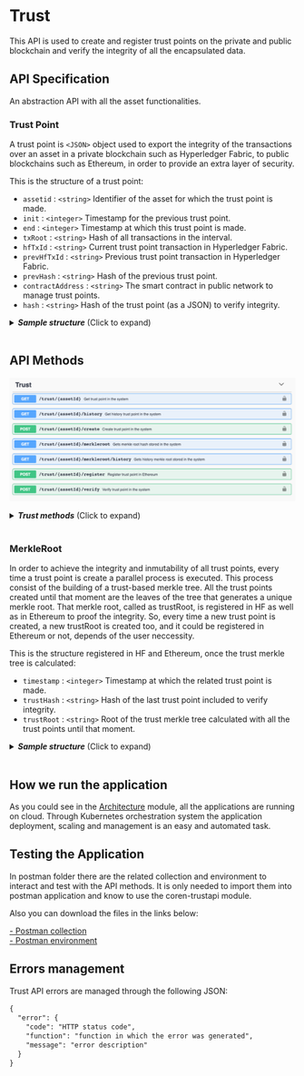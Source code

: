 # Trust

This API is used to create and register trust points on the private and public blockchain and verify the integrity of all the encapsulated data.

## API Specification

An abstraction API with all the asset functionalities.

### Trust Point
A trust point is `<JSON>` object used to export the integrity of the transactions over an asset in a private blockchain such as Hyperledger Fabric, to public blockchains such as Ethereum, in order to provide an extra layer of security.


This is the structure of a trust point:

- `assetid` :  `<string>` Identifier of the asset for which the trust point is made.
- `init` :  `<integer>` Timestamp for the previous trust point.
- `end` :  `<integer>` Timestamp at which this trust point is made.
- `txRoot` :  `<string>` Hash of all transactions in the interval.
- `hfTxId` :  `<string>` Current trust point transaction in Hyperledger Fabric.
- `prevHfTxId` :  `<string>`  Previous trust point transaction in Hyperledger Fabric.
- `prevHash` :  `<string>` Hash of the previous trust point.
- `contractAddress` :  `<string>` The smart contract in public network to manage trust points.
- `hash` :  `<string>`  Hash of the trust point (as a JSON) to verify integrity.

<details>
  <summary><em><strong>Sample structure</strong></em> (Click to expand)</summary>

```js
{
  "output": {
    "assetid": "exampleAsset",
    "init": 0,
    "end": 1557830077,
    "txRoot": "DGjUiCplVGom99o6bbdIXAIEqNKgVoQGi7rFNwDX+to=",
    "hfTxId": "671e8c065add74a4759167b9f38cf67916f0f26b5e9b1861c2abcb08a57f8a97",
    "prevHfTxId": "0",
    "prevHash": "0",
    "contractAddress": "0xeE83b6D6dc84fa0c91A6f99971f6CF29F6B7ea3b",
    "hash": "3P1HZ+pvbwhogR3tgKng7cWTk6uaHynGKvjqPjpISi0="

  }
}

```
</details>
<br>

## API Methods

![TrustAPI methods](./images/trust_swagger.png)

<details>
  <summary><em><strong>Trust methods</strong></em> (Click to expand)</summary>

---

#### GET  -   `/trust/assetId`  

Gets the last trust point in the system for a specific asset.

<u>*Input*</u>
- `assetid` :  `<string>` Identifier of the asset for which the trust point is made.
  
<u>*Output*</u>
- `trustpoint`    :  `<json>`

<details>
  <summary><em><strong>Sample structure</strong></em> (Click to expand)</summary>

```js
{
  "output": {
      "assetId": "exampleAsset",
      "end": 1567601354,
      "contractAddress": "0x1B646bc6C3465Fa8171F7171097A7d8e37b43D6B",
      "hash": "7KYLJXcjGA67WD0v95UvoVPk+sj9M8FdpecS5mRz3+s=",
      "hfTxId": "5c709f206555dbc6a40e37e96aa007a471f706927c8581fb91aef3625413e234",
      "init": 1567594895,
      "prevHash": "Ni7JYQG6GSmlEjWoRj2xrfF6ZVFhqBDPzyjk+o/HB2c=",
      "prevHfTxId": "70c26cfc9aeef3c094b82278b7ed413255f07711366ac2a9da8de7e66b9e53ee",
      "txRoot": "TBSNvFDt3tGDhI5I48IRlBh2l+O0X+kjBq7/96Zk/wI=",
      "public": true,
      "networkId": 1
    }
}

```
</details>

---

#### GET  -   `/trust/assetId/history`  

Gets all trust point history in the system for a specific asset.

<u>*Input*</u>
- `assetid` :  `<string>` Identifier of the asset for which the trust point is made.
  
<u>*Output*</u>
- `trustpoint`    :  `<json>`

<details>
  <summary><em><strong>Sample structure</strong></em> (Click to expand)</summary>

```js
[{
  "output": [
    {
      "assetId": "exampleAsset",
      "end": 1567594895,
      "contractAddress": "0x1B646bc6C3465Fa8171F7171097A7d8e37b43D6B",
      "hash": "Ni7JYQG6GSmlEjWoRj2xrfF6ZVFhqBDPzyjk+o/HB2c=",
      "hfTxId": "70c26cfc9aeef3c094b82278b7ed413255f07711366ac2a9da8de7e66b9e53ee",
      "init": 0,
      "prevHfTxId": "0",
      "txRoot": "oGFYgnxCcPvpa2d6G4vHLs92HQgY2z6S8uwIVM0Qg44=",
      "public": true,
      "networkId": 1
    },
    {
      "assetId": "exampleAsset",
      "end": 1567601354,
      "contractAddress": "0x1B646bc6C3465Fa8171F7171097A7d8e37b43D6B",
      "hash": "7KYLJXcjGA67WD0v95UvoVPk+sj9M8FdpecS5mRz3+s=",
      "hfTxId": "5c709f206555dbc6a40e37e96aa007a471f706927c8581fb91aef3625413e234",
      "init": 1567594895,
      "prevHash": "Ni7JYQG6GSmlEjWoRj2xrfF6ZVFhqBDPzyjk+o/HB2c=",
      "prevHfTxId": "70c26cfc9aeef3c094b82278b7ed413255f07711366ac2a9da8de7e66b9e53ee",
      "txRoot": "TBSNvFDt3tGDhI5I48IRlBh2l+O0X+kjBq7/96Zk/wI=",
      "public": true,
      "networkId": 2
    }
  ]
]

```
</details>

---



#### POST -  `/trust/assetId/create?networkId=integer`  

Creates a trust point in the system for a specific asset.

<u>*Input*</u>
- `assetid` :  `<string>` Identifier of the asset for which the trust point is made.
- `networkId`: `<integer>` Flag to identify the public network on which the trustpoint will be registered.
- `metadata`:  `<json>` JSON of extra data. It can have as many field as required. If you do not want to enter extra data, you must specify the empty JSON in the following way:

<details>
  <summary><em><strong>Sample structure</strong></em> (Click to expand)</summary>

```js
{
  "metadata": {}
}
```
</details>
  
<u>*Output*</u>
- `trustpoint`    :  `<json>` 

<details>
  <summary><em><strong>Sample structure</strong></em> (Click to expand)</summary>

```js
{
  "output": {
      "assetId": "exampleAsset",
      "end": 1567601354,
      "contractAddress": "0x1B646bc6C3465Fa8171F7171097A7d8e37b43D6B",
      "hash": "7KYLJXcjGA67WD0v95UvoVPk+sj9M8FdpecS5mRz3+s=",
      "hfTxId": "5c709f206555dbc6a40e37e96aa007a471f706927c8581fb91aef3625413e234",
      "init": 1567594895,
      "prevHash": "Ni7JYQG6GSmlEjWoRj2xrfF6ZVFhqBDPzyjk+o/HB2c=",
      "prevHfTxId": "70c26cfc9aeef3c094b82278b7ed413255f07711366ac2a9da8de7e66b9e53ee",
      "txRoot": "TBSNvFDt3tGDhI5I48IRlBh2l+O0X+kjBq7/96Zk/wI=",
      "public": true,
      "networkId": 1
    }
}

```
</details>

---

#### GET  -   `/trust/{assetId}/merkleroot`  

Gets the last trust merkle root stored in the system.

<u>*Input*</u>
- `assetid` :  `<string>` Identifier of the asset for which the trust root is stored.
  
<u>*Output*</u>
- `trustroot`    :  `<json>`

<details>
  <summary><em><strong>Sample structure</strong></em> (Click to expand)</summary>

```js
{
  "output": {
    "timestamp": 1567601354,
    "trustHash": "7KYLJXcjGA67WD0v95UvoVPk+sj9M8FdpecS5mRz3+s=",
    "trustRoot": "/unY4B8YDNq/+mdO1iL/Ztng+gbxBput2qnjG+LGMqU="
  }
}

```
</details>

---

#### GET  -   `/trust/{assetId}/merkleroot/history`  

Gets the trust merkle root history stored in the system.

<u>*Input*</u>
- `assetid` :  `<string>` Identifier of the asset for which the trust root is stored.
  
<u>*Output*</u>
- `trustroot`    :  `<json>`

<details>
  <summary><em><strong>Sample structure</strong></em> (Click to expand)</summary>

```js
{
  "output": [
    {
      "timestamp": 1567594895,
      "trustHash": "Ni7JYQG6GSmlEjWoRj2xrfF6ZVFhqBDPzyjk+o/HB2c=",
      "trustRoot": "Vz3ZFr+wTOt0FNbcfhEr+Ziy/Y/jsfNGz693KcqYa5E="
    },
    {
      "timestamp": 1567601354,
      "trustHash": "7KYLJXcjGA67WD0v95UvoVPk+sj9M8FdpecS5mRz3+s=",
      "trustRoot": "/unY4B8YDNq/+mdO1iL/Ztng+gbxBput2qnjG+LGMqU="
    }
  ]
}

```
</details>

---

#### POST -  `/trust/assetId/register?networkId=integer`  

Creates a trust point if does not exist and registers it in Ethereum. If the trust point already exists registers it in Ethereum.

<u>*Input*</u>
- `assetid` :  `<string>` Identifier of the asset for which the trust point is made.
- `networkId`: `<integer>` Flag to identify the public network on which the trustpoint will be registered.
- `metadata`:  `<json>` JSON of extra data. It can have as many field as required. If you do not want to enter extra data, you must specify the empty JSON in the following way:

<details>
  <summary><em><strong>Sample structure</strong></em> (Click to expand)</summary>

```js
{
  "metadata": {}
}
```
</details>
  
<u>*Output*</u>
- `trustpoint` :  `<json>` 

<details>
  <summary><em><strong>Sample structure</strong></em> (Click to expand)</summary>

```js
{
  "output":  {
      "assetId": "exampleAsset",
      "end": 1567601354,
      "contractAddress": "0x1B646bc6C3465Fa8171F7171097A7d8e37b43D6B",
      "hash": "7KYLJXcjGA67WD0v95UvoVPk+sj9M8FdpecS5mRz3+s=",
      "hfTxId": "5c709f206555dbc6a40e37e96aa007a471f706927c8581fb91aef3625413e234",
      "init": 1567594895,
      "prevHash": "Ni7JYQG6GSmlEjWoRj2xrfF6ZVFhqBDPzyjk+o/HB2c=",
      "prevHfTxId": "70c26cfc9aeef3c094b82278b7ed413255f07711366ac2a9da8de7e66b9e53ee",
      "txRoot": "TBSNvFDt3tGDhI5I48IRlBh2l+O0X+kjBq7/96Zk/wI=",
      "public": true,
      "networkId": 1
    }
}

```
</details>

---

#### POST   -   `/trust/assetId/verify`

Verifies a trust point.

<u>*Input*</u>
- `assetid` :  `<string>` Identifier of the asset for which the trust point is made.
- `timestamp` : `<string>` Timestamp at which this trust point is made.

<details>
  <summary><em><strong>Sample structure</strong></em> (Click to expand)</summary>

```js
{
  "timestamp": "1559822594",
}

```
</details>

<u>*Output*</u>
- `ethereum`:  `<json>` Ethereum info.
  - `trustRoot`:  `<string>` Trust points merkle root registered on Ethereum.
  - `lastEthTxId`:  `<string>` Last transaction for the trust point in Ethereum.
  - `smartContractAddres`:  `<string>` The smart contract in Ethereum to manage trust points .
  - `verified`:  `<bool>` Boolean value to specify if the trust point is registered in Ethereum.
- `hf`:  `<json>` Hyperledger Fabric info.
  - `trustRoot`:  `<string>` Trust points merkle root stored in HF.
  - `timestamp`:  `<string>` Timestamp at which this trust point is made.
  - `verified`:  `<bool>` Boolean value to specify if the trust point is registered in Ethereum and it is has not been modified.


<details>
  <summary><em><strong>Sample structure</strong></em> (Click to expand)</summary>

```js

{
  "output": {
    "ethereum": {
      "lastEthTxId": "0x8ad8f928c261a5b7f2b6515320dfffe1f9f923b17c5e07f6f733f43703f95f87",
      "smartContractAddres": "0x1B646bc6C3465Fa8171F7171097A7d8e37b43D6B",
      "trustHash": "NGz693K+cqYasFNbcfhEr+Ziy/Y/jsfOt0FNKcqYa5E=",
      "trustRoot": "/unY4B8YDNq/+mdO1iL/Ztng+gbxBput2qnjG+LGMqU=",
      "verified": true
    },
    "hf": {
      "timestamp": 1567601354,
      "trustHash": "NGz693K+cqYasFNbcfhEr+Ziy/Y/jsfOt0FNKcqYa5E=",
      "trustRoot": "/unY4B8YDNq/+mdO1iL/Ztng+gbxBput2qnjG+LGMqU=",
      "verified": true
    }
  }
}

```
</details>
</details>
<br>

### MerkleRoot

In order to achieve the integrity and inmutability of all trust points, every time a trust point is create a parallel process is executed. This process consist of the building of a trust-based merkle tree. All the trust points created until that moment are the leaves of the tree that generates a unique merkle root. That merkle root, called as trustRoot, is registered in HF as well as in Ethereum to proof the integrity. So, every time a new trust point is created, a new trustRoot is created too, and it could be registered in Ethereum or not, depends of the user neccessity.


This is the structure registered in HF and Ethereum, once the trust merkle tree is calculated:

- `timestamp` :  `<integer>` Timestamp at which the related trust point is made.
- `trustHash` :  `<string>` Hash of the last trust point included to verify integrity.
- `trustRoot` :  `<string>` Root of the trust merkle tree calculated with all the trust points until that moment.

<details>
  <summary><em><strong>Sample structure</strong></em> (Click to expand)</summary>

```js
{
  "output": {
    "timestamp": 1567601354,
    "trustHash": "7KYLJXcjGA67WD0v95UvoVPk+sj9M8FdpecS5mRz3+s=",
    "trustRoot": "/unY4B8YDNq/+mdO1iL/Ztng+gbxBput2qnjG+LGMqU="
  }
}

```
</details>
<br>


## How we run the application
As you could see in the [Architecture](architecture.html) module, all the applications are running on cloud. Through Kubernetes orchestration system the application deployment, scaling and management is an easy and automated task.


## Testing the Application
In postman folder there are the related collection and environment to interact and test with the API methods. It is only needed to import them into postman application and know to use the coren-trustapi module.

Also you can download the files in the links below:

<a href="_static/trustapi.collection.json" download> - Postman collection</a>
<br>
<a href="_static/environment.json" download> - Postman environment</a>

## Errors management
  
Trust API errors are managed through the following JSON:
```
{
  "error": {
    "code": "HTTP status code",
    "function": "function in which the error was generated",
    "message": "error description"
  }
}
```

<br/>